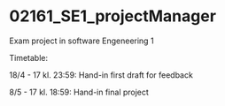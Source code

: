 # 02161_SE1_projectManager
Exam project in software Engeneering 1

Timetable:

18/4 - 17 kl. 23:59: Hand-in first draft for feedback

8/5 - 17 kl. 18:59: Hand-in final project
